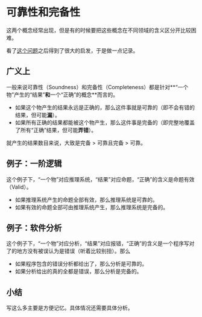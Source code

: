 # 可靠性和完备性

这两个概念经常出现，但是有的时候要把这些概念在不同领域的含义区分开比较困难。

看了[这个问题](https://www.zhihu.com/question/23455816)之后得到了很大的启发，于是做一点记录。

## 广义上

一般来说可靠性（Soundness）和完备性（Completeness）都是针对**“一个物”产生的“结果”**和**一个“正确”的概念**而言的。

- 如果这个物产生的结果永远是正确的，那么这件事就是可靠的（即不会有错的结果，但可能**漏**）。
- 如果所有正确的结果都能被这个物产生，那么这件事是完备的（即完整地覆盖了所有“正确”结果，但可能**弄错**）。

就产生的结果数目来说，大致是完备 > 可靠且完备 > 可靠。

## 例子：一阶逻辑

这个例子下，“一个物”对应推理系统，“结果”对应命题，“正确”的含义是命题有效（Valid）。

- 如果推理系统产生的命题全部有效，那么推理系统是可靠的。
- 如果有效的命题全部可由推理系统产生，那么推理系统是完备的。

## 例子：软件分析

这个例子下，“一个物”对应分析，“结果”对应报错，“正确”的含义是一个程序写对了的地方没有被误认为是错误（听着比较别扭）。那么

- 如果程序包含的错误分析都给出了，那么分析是可靠的。
- 如果分析给出的真的全都是错误，那么分析是完备的。

## 小结

写这么多主要是方便记忆。具体情况还需要具体分析。